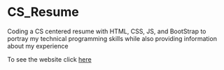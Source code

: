 # CS_Resume
Coding a CS centered resume with HTML, CSS, JS, and BootStrap to portray my technical programming skills while also providing information about my experience

To see the website click [here](https://chase35x.github.io/CS_Resume/index.html)
